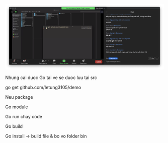 ![image-20200901204533623](Go.assets/image-20200901204533623.png)

Nhung cai duoc Go tai ve se duoc luu tai src

go get github.com/letung3105/demo



Neu package 

Go module 

Go run chay code

Go build

Go install -> build file & bo vo folder bin

